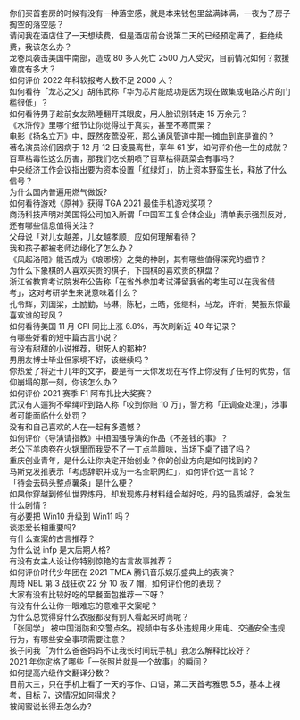 你们买首套房的时候有没有一种落空感，就是本来钱包里盆满钵满，一夜为了房子掏空的落空感？  
请问我在酒店住了一天想续费，但是酒店前台说第二天的已经预定满了，拒绝续费，我该怎么办？  
龙卷风袭击美国中南部，造成 80 多人死亡 2500 万人受灾，目前情况如何？救援难度有多大？  
如何评价 2022 年科软报考人数不足 2000 人？  
如何看待「龙芯之父」胡伟武称「华为芯片能成功是因为现在做集成电路芯片的门槛很低」？  
如何看待男子趁前女友熟睡翻开其眼皮，用人脸识别转走 15 万余元？  
《水浒传》里哪个细节让你觉得过于真实，甚至不寒而栗？  
电影《扬名立万》中，既然夜莺没死，那么通风管道中那一摊血到底是谁的？  
著名演员涂们因病于 12 月 12 日凌晨离世，享年 61 岁，如何评价他一生的成就？  
百草枯毒性这么厉害，那我们吃长期喷了百草枯得蔬菜会有事吗？  
中央经济工作会议指出要为资本设置「红绿灯」，防止资本野蛮生长，释放了什么信号？  
为什么国内普遍用燃气做饭?  
如何看待游戏《原神》获得 TGA 2021 最佳手机游戏奖项？  
商汤科技声明对美国将公司加入所谓「中国军工复合体企业」清单表示强烈反对，还有哪些信息值得关注？  
父母说「对儿女越差，儿女越孝顺」应如何理解看待？  
我和孩子都被老师边缘化了怎么办？  
《风起洛阳》能否成为《琅琊榜》之类的神剧，其有哪些值得深究的细节？  
为什么下象棋的人喜欢买贵的棋子，下围棋的喜欢贵的棋盘？  
浙江省教育考试院发布公告称「在省外参加考试滞留我省的考生可以在我省借考」，这对考研学生来说意味着什么？  
孔令辉，刘国梁，王励勤，马琳，陈杞，王皓，张继科，马龙，许昕，樊振东你最喜欢谁的球风？  
如何看待美国 11 月 CPI 同比上涨 6.8%，再次刷新近 40 年记录？  
有哪些好看的短中篇古言小说？  
有没有甜甜的小说推荐，甜死人的那种?  
男朋友博士毕业但家境不好，该继续吗？  
你热爱了将近十几年的文字，要是有一天你发现在写作上你没有了任何的优势，信仰崩塌的那一刻，你该怎么办？  
如何评价 2021 赛季 F1 阿布扎比大奖赛？  
武汉有人遛狗不牵绳吓到路人称「咬到你赔 10 万」，警方称「正调查处理」，涉事者可能面临什么处罚？  
没有和自己喜欢的人在一起有多遗憾？  
如何评价《导演请指教》中相国强导演的作品《不差钱的事》？  
老公下羊肉卷在火锅里而我受不了一丁点羊膻味，当场下桌了错了吗？  
重庆创业青年，是什么让你决定开始创业？你的创业方向是如何找到的？  
马斯克发推表示「考虑辞职并成为一名全职网红」，如何评价这一言论？  
「待会去码头整点薯条」是什么梗？  
如果你穿越到修仙世界炼丹，却发现炼丹材料组合越好吃，丹的品质越好，会发生什么剧情？  
有必要把 Win10 升级到 Win11 吗？  
谈恋爱长相重要吗?  
有什么查案的古言推荐？  
为什么说 infp 是大后期人格?  
有没有女主人设让你特别惊艳的古言故事推荐？  
如何评价时代少年团在 2021 TMEA 腾讯音乐娱乐盛典上的表演？  
周琦 NBL 第 3 战狂砍 22 分 10 板 7 帽，如何评价他的表现？  
大家有没有比较好吃的早餐面包推荐一下呀？  
有没有什么让你一眼难忘的意难平文案呢？  
为什么总觉得穿什么衣服都没有别人看起来时尚呢？  
「张同学」 被中国消防和交警点名，视频中有多处违规用火用电、交通安全违规行为，有哪些安全事项需要注意？  
孩子问我「为什么爸爸妈妈不让我长时间玩手机」我怎么解释比较好？  
2021 年你定格了哪些「一张照片就是一个故事」的瞬间？  
如何提高六级作文翻译分数？  
目前大三，只在手机上看了一天的写作、口语，第二天首考雅思 5.5，基本上裸考，目标 7，这情况如何得求？  
被闺蜜说长得丑怎么办?  
